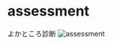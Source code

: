 # assessment
よかところ診断
![assessment](https://user-images.githubusercontent.com/67646107/91063030-68f38b00-e668-11ea-9de5-f79c6e907490.gif)

